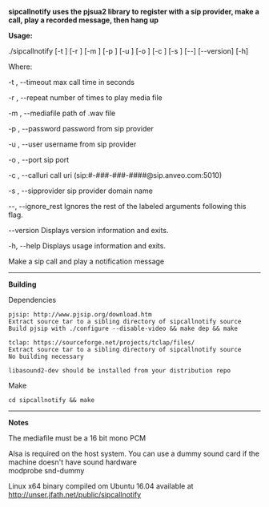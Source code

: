 **sipcallnotify uses the pjsua2 library to register with a sip provider, make a call, play a recorded message, then hang up**

**Usage:**

   ./sipcallnotify  [-t <int>] [-r <int>] [-m <string>] [-p <string>] [-u
                    <string>] [-o <int>] [-c <string>] [-s <string>] [--]
                    [--version] [-h]


Where: 

   -t <int>,  --timeout <int>
     max call time in seconds

   -r <int>,  --repeat <int>
     number of times to play media file

   -m <string>,  --mediafile <string>
     path of .wav file

   -p <string>,  --password <string>
     password from sip provider

   -u <string>,  --user <string>
     username from sip provider

   -o <int>,  --port <int>
     sip port

   -c <string>,  --calluri <string>
     call uri (sip:#-###-###-####@sip.anveo.com:5010)

   -s <string>,  --sipprovider <string>
     sip provider domain name

   --,  --ignore_rest
     Ignores the rest of the labeled arguments following this flag.

   --version
     Displays version information and exits.

   -h,  --help
     Displays usage information and exits.


   Make a sip call and play a notification message

__________________________________________________________________

**Building**  
  
 Dependencies  
   
    pjsip: http://www.pjsip.org/download.htm  
    Extract source tar to a sibling directory of sipcallnotify source  
    Build pjsip with ./configure --disable-video && make dep && make  
     
    tclap: https://sourceforge.net/projects/tclap/files/  
    Extract source tar to a sibling directory of sipcallnotify source  
    No building necessary  

    libasound2-dev should be installed from your distribution repo  

  Make  

    cd sipcallnotify && make

__________________________________________________________________
  
**Notes**
  
  The mediafile must be a 16 bit mono PCM  

  Alsa is required on the host system.  You can use a dummy sound card if the machine doesn't have sound hardware  
    modprobe snd-dummy  
  
  Linux x64 binary compiled om Ubuntu 16.04 available at http://unser.jfath.net/public/sipcallnotify  


 

  